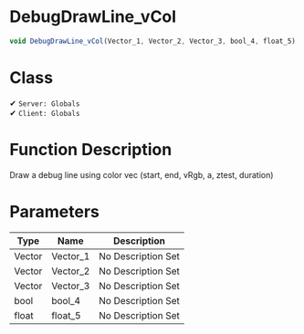 # DebugDrawLine_vCol
```js	
void DebugDrawLine_vCol(Vector_1, Vector_2, Vector_3, bool_4, float_5)
```
# Class
✔ `Server: Globals`  
✔ `Client: Globals`  

# Function Description
Draw a debug line using color vec (start, end, vRgb, a, ztest, duration)
# Parameters
Type|Name|Description
--|--|--
Vector|Vector_1|No Description Set
Vector|Vector_2|No Description Set
Vector|Vector_3|No Description Set
bool|bool_4|No Description Set
float|float_5|No Description Set
